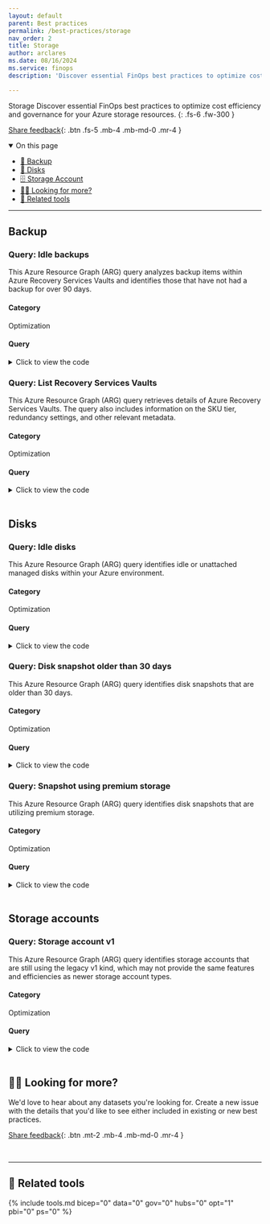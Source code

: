 ```yaml
---
layout: default
parent: Best practices
permalink: /best-practices/storage
nav_order: 2
title: Storage
author: arclares
ms.date: 08/16/2024
ms.service: finops
description: 'Discover essential FinOps best practices to optimize cost efficiency and governance for your Azure resources.'

---
```


<span class="fs-9 d-block mb-4">Storage</span>
Discover essential FinOps best practices to optimize cost efficiency and governance for your Azure storage resources.
{: .fs-6 .fw-300 }

[Share feedback](#️-looking-for-more){: .btn .fs-5 .mb-4 .mb-md-0 .mr-4 }

<details open markdown="1">
   <summary class="fs-2 text-uppercase">On this page</summary>

- [💽 Backup](#backup)
- [💽 Disks](#disks)
- [🗄️ Storage Account](#storage-account)
- [🙋‍♀️ Looking for more?](#️-looking-for-more)
- [🧰 Related tools](#-related-tools)

</details>

---

## Backup

### Query: Idle backups

This Azure Resource Graph (ARG) query analyzes backup items within Azure Recovery Services Vaults and identifies those that have not had a backup for over 90 days.

#### Category

Optimization


#### Query


<details>
  <summary>Click to view the code</summary>
  <div class="code-block">
    <pre><code> recoveryservicesresources
| where type =~ 'microsoft.recoveryservices/vaults/backupfabrics/protectioncontainers/protecteditems'
    | extend vaultId = tostring(properties.vaultId)
    | extend resourceId = tostring(properties.sourceResourceId)
    | extend idleBackup= datetime_diff('day', now(), todatetime(properties.lastBackupTime)) > 90
    | extend  resourceType=tostring(properties.workloadType)
    | extend protectionState=tostring(properties.protectionState)
    | extend lastBackupTime=tostring(properties.lastBackupTime)
    | extend resourceGroup=strcat('/subscriptions/',subscriptionId,'/resourceGroups/',resourceGroup)
    | extend lastBackupDate=todatetime(properties.lastBackupTime)
| where idleBackup != 0
| project resourceId,vaultId,idleBackup,lastBackupDate,resourceType,protectionState,lastBackupTime,location,resourceGroup,subscriptionId
</code></pre>
  </div>
</details>


### Query: List Recovery Services Vaults

This Azure Resource Graph (ARG) query retrieves details of Azure Recovery Services Vaults. The query also includes information on the SKU tier, redundancy settings, and other relevant metadata.

#### Category

Optimization

#### Query

<details>
  <summary>Click to view the code</summary>
```kql
Resources
    | where type == 'microsoft.recoveryservices/vaults'
    | where resourceGroup in ({ResourceGroup})
    | extend skuTier = tostring(sku['tier'])
    | extend skuName = tostring(sku['name'])
    | extend resourceGroup = strcat('/subscriptions/', subscriptionId, '/resourceGroups/', resourceGroup)
    | extend redundancySettings = tostring(properties.redundancySettings['standardTierStorageRedundancy'])
    | order by id asc
    | project id, redundancySettings, resourceGroup, location, subscriptionId, skuTier, skuName
```
</details>

<br>

## Disks

### Query: Idle disks

This Azure Resource Graph (ARG) query identifies idle or unattached managed disks within your Azure environment.


#### Category

Optimization

#### Query

<details>
  <summary>Click to view the code</summary>
```kql
resources 
    | where type =~ 'microsoft.compute/disks' and managedBy == ""
    | extend diskState = tostring(properties.diskState)
    | where managedBy == "" and diskState != 'ActiveSAS'
    or diskState == 'Unattached' and diskState != 'ActiveSAS'  
    and tags !contains 'ASR-ReplicaDisk' and tags !contains 'asrseeddisk'
    | extend DiskId=id, DiskIDfull=id, DiskName=name, SKUName=sku.name, SKUTier=sku.tier, DiskSizeGB=tostring(properties.diskSizeGB), Location=location, TimeCreated=tostring(properties.timeCreated), SubId=subscriptionId
    | order by DiskId asc 
    | project DiskId, DiskIDfull, DiskName, DiskSizeGB, SKUName, SKUTier, resourceGroup, Location, TimeCreated, subscriptionId
```
</details>


### Query: Disk snapshot older than 30 days

This Azure Resource Graph (ARG) query identifies disk snapshots that are older than 30 days.


#### Category

Optimization

#### Query


<details>
  <summary>Click to view the code</summary>
```kql
resources
    | where type == 'microsoft.compute/snapshots'
    | extend TimeCreated = properties.timeCreated
    | extend resourceGroup=strcat("/subscriptions/",subscriptionId,"/resourceGroups/",resourceGroup)
    | where TimeCreated < ago(30d)
    | order by id asc 
    | project id, resourceGroup, location, TimeCreated ,subscriptionId
```
</details>


### Query: Snapshot using premium storage

This Azure Resource Graph (ARG) query identifies disk snapshots that are utilizing premium storage.


#### Category

Optimization


#### Query


<details>
  <summary>Click to view the code</summary>
```kql
resources
    | where type == 'microsoft.compute/snapshots'
    | extend StorageSku = tostring(sku.tier), resourceGroup=strcat('/subscriptions/',subscriptionId,'/resourceGroups/',resourceGroup),diskSize=tostring(properties.diskSizeGB)
    | where StorageSku == "Premium"
    | project id,name,StorageSku,diskSize,location,resourceGroup,subscriptionId
```
</details>

<br>


## Storage accounts

### Query: Storage account v1

This Azure Resource Graph (ARG) query identifies storage accounts that are still using the legacy v1 kind, which may not provide the same features and efficiencies as newer storage account types.

#### Category

Optimization

#### Query

<details>
  <summary>Click to view the code</summary>
```kql
resources 
    | where type =~ 'Microsoft.Storage/StorageAccounts' and kind !='StorageV2' and kind !='FileStorage'
    | where resourceGroup in ({ResourceGroup})
    | extend StorageAccountName=name, SAKind=kind,AccessTier=tostring(properties.accessTier),SKUName=sku.name, SKUTier=sku.tier, Location=location
    | order by id asc
    | project id,StorageAccountName, SKUName, SKUTier, SAKind,AccessTier, resourceGroup, Location, subscriptionId</code></pre>
```
</details>

<br>


## 🙋‍♀️ Looking for more?

We'd love to hear about any datasets you're looking for. Create a new issue with the details that you'd like to see either included in existing or new best practices.

[Share feedback](https://aka.ms/ftk/idea){: .btn .mt-2 .mb-4 .mb-md-0 .mr-4 }

<br>

---

## 🧰 Related tools

{% include tools.md bicep="0" data="0" gov="0" hubs="0" opt="1" pbi="0" ps="0" %}

<br>
